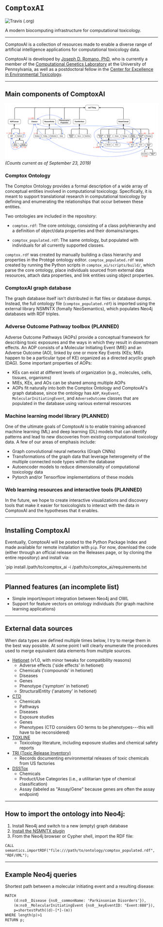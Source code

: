 # `ComptoxAI`

![Travis (.org)](https://img.shields.io/travis/JDRomano2/comptox_ai?style=flat-square)

A modern biocomputing infrastructure for computational toxicology.

- - -

ComptoxAI is a collection of resources made to enable a diverse range of artificial intelligence applications for computational toxicology data.

ComptoxAI is developed by [Joseph D. Romano, PhD](http://jdr.bio), who is currently a member of the [Computational Genetics Laboratory](http://epistasis.org) at the University of Pennsylvania, as well as a postdoctoral fellow in the [Center for Excellence in Environmental Toxicology](http://ceet.upenn.edu/).

- - -

## Main components of ComptoxAI

![Class hierarchy of Comptox Ontology and graph database individual counts](./doc/images/ontology.png)
_(Counts current as of September 23, 2019)_

### Comptox Ontology

The Comptox Ontology provides a formal description of a wide array of conceptual entities involved in computational toxicology. Specifically, it is meant to support translational research in computational toxicology by defining and enumerating the relationships that occur between these entities.

Two ontologies are included in the repository:

- `comptox.rdf`: The core ontology, consisting of a class polyhierarchy and a definition of object/data properties and their domains/ranges.

- `comptox_populated.rdf`: The same ontology, but populated with individuals for all currently supported classes.

`comptox.rdf` was created by manually building a class hierarchy and properties in the Protégé ontology editor. `comptox_populated.rdf` was created by running the Python scripts in `comptox_ai/scripts/build/`, which parse the core ontology, place individuals sourced from external data resources, attach data properties, and link entities using object properties.

### ComptoxAI graph database

The graph database itself isn't distributed in flat files or database dumps. Instead, the full ontology file (`comptox_populated.rdf`) is imported using the external library NSMNTX (fomally NeoSemantics), which populates Neo4j databases with RDF triples.

### Adverse Outcome Pathway toolbox (PLANNED)

Adverse Outcome Pathways (AOPs) provide a conceptual framework for describing toxic exposures and the ways in which they result in downstream effects. An AOP consists of a Molecular Initiating Event (MIE) and an Adverse Outcome (AO), linked by one or more Key Events (KEs; MIEs happen to be a particular type of KE) organized as a directed acyclic graph (DAG). Some important properties of AOPs:

- KEs can exist at different levels of organization (e.g., molecules, cells, tissues, organisms)
- MIEs, KEs, and AOs can be shared among multiple AOPs
- AOPs fit naturally into both the Comptox Ontology and ComptoxAI's graph database, since the ontology has `AOP`, `KeyEvent`, `MolecularInitiatingEvent`, and `AdverseOutcome` classes that are populated in the database using various external resources

### Machine learning model library (PLANNED)

One of the ultimate goals of ComptoxAI is to enable training advanced machine learning (ML) and deep learning (DL) models that can identify patterns and lead to new discoveries from existing computational toxicology data. A few of our areas of emphasis include:
- Graph convolutional neural networks (Graph CNNs)
- Transformations of the graph data that leverage heterogeneity of the multiple connected node types within the database
- Autoencoder models to reduce dimensionality of computational toxicology data
- Pytorch and/or Tensorflow implementations of these models

### Web learning resources and interactive tools (PLANNED)

In the future, we hope to create interactive visualizations and discovery tools that make it easier for toxicologists to interact with the data in ComptoxAI and the hypotheses that it enables.

- - -

## Installing ComptoxAI

Eventually, ComptoxAI will be posted to the Python Package Index and made available for remote installation with `pip`. For now, download the code (either through an official release on the Releases page, or by cloning the entire repository) and install via:

`pip install /path/to/comptox_ai -i /path/to/comptox_ai/requirements.txt

- - -

## Planned features (an incomplete list)

- Simple import/export integration between Neo4j and OWL
- Support for feature vectors on ontology individuals (for graph machine learning applications)

- - -

## External data sources

When data types are defined multiple times below, I try to merge them in the best way possible. At some point I will clearly enumerate the procedures used to merge equivalent data elements from multiple sources.

- [Hetionet](het.io) (v1.0, with minor tweaks for compatibility reasons)
  - Adverse effects ('side effects' in hetionet)
  - Chemicals ('compounds' in hetionet)
  - Diseases
  - Genes
  - Phenotype ('symptom' in hetionet)
  - StructuralEntity ('anatomy' in hetionet)
- [CTD](ctdbase.org)
  - Chemicals
  - Pathways
  - Diseases
  - Exposure studies
  - Genes
  - Phenotypes (CTD considers GO terms to be phenotypes---this will have to be reconsidered)
- [TOXLINE](https://toxnet.nlm.nih.gov/newtoxnet/toxline.htm)
  - Toxicology literature, including exposure studies and chemical safety reports
- [TRI (Toxic Release Inventory)](https://toxnet.nlm.nih.gov/newtoxnet/tri.htm)
  - Records documenting environmental releases of toxic chemicals from US factories
- [DSSTox](https://comptox.epa.gov/dashboard)
  - Chemicals
  - Product/Use Categories (i.e., a utilitarian type of chemical classification)
  - Assay (labeled as "Assay/Gene" because genes are often the assay endpoint)

- - -

## How to import the ontology into Neo4j:

1. Install Neo4j and switch to a new (empty) graph database
2. [Install the NSMNTX plugin](http://jbarrasa.github.io/neosemantics/#Install)
3. From the Neo4j browser or Cypher shell, import the RDF file:
```
CALL semantics.importRDF("file:///path/to/ontology/comptox_populated.rdf", "RDF/XML");
```

- - -

## Example Neo4j queries

Shortest path between a molecular initiating event and a resulting disease:
```
MATCH
	(d:ns0__Disease {ns0__commonName: 'Parkinsonian Disorders'}),
	(m:ns0__MolecularInitiatingEvent {ns0__keyEventID: "Event:888"}),
	p=shortestPath((d)-[*]-(m))
WHERE length(p)>1
RETURN p;
```